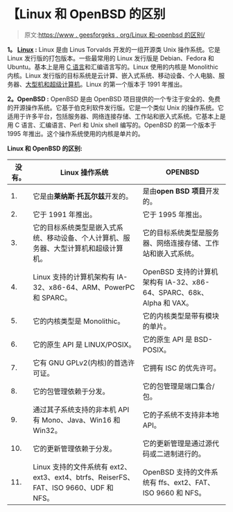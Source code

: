 # 【Linux 和 OpenBSD 的区别

> 原文:[https://www . geesforgeks . org/Linux 和-openbsd 的区别/](https://www.geeksforgeeks.org/difference-between-linux-and-openbsd/)

**1。 [Linux](https://www.geeksforgeeks.org/introduction-to-linux-operating-system/) :**
Linux 是由 Linus Torvalds 开发的一组开源类 Unix 操作系统。它是 Linux 发行版的打包版本。一些最常用的 Linux 发行版是 Debian、Fedora 和 Ubuntu。基本上是用 [C 语言](https://www.geeksforgeeks.org/c-language-set-1-introduction/)和汇编语言写的。Linux 使用的内核是 Monolithic 内核。Linux 发行版的目标系统是云计算、嵌入式系统、移动设备、个人电脑、服务器、[大型机和超级计算机](https://www.geeksforgeeks.org/difference-between-supercomputer-and-mainframe-computer/)。Linux 的第一个版本于 1991 年推出。

**2。OpenBSD :**
OpenBSD 是由 OpenBSD 项目提供的一个专注于安全的、免费的开源操作系统。它基于伯克利软件发行版。它是一个类似 Unix 的操作系统。它适用于许多平台，包括服务器、网络连接存储、工作站和嵌入式系统。它基本上是用 C 语言、汇编语言、Perl 和 Unix shell 编写的。OpenBSD 的第一个版本于 1995 年推出。这个操作系统使用的内核是单片的。

**Linux 和 OpenBSD 的区别:**

<center>

| 没有。 | Linux 操作系统 | OPENBSD |
| --- | --- | --- |
| 1. | 它是由**莱纳斯·托瓦尔兹**开发的。 | 是由**open BSD 项目**开发的。 |
| 2. | 它于 1991 年推出。 | 它于 1995 年推出。 |
| 3. | 它的目标系统类型是嵌入式系统、移动设备、个人计算机、服务器、大型计算机和超级计算机。 | 它的目标系统类型是服务器、网络连接存储、工作站和嵌入式系统。 |
| 4. | Linux 支持的计算机架构有 IA-32、x86-64、ARM、PowerPC 和 SPARC。 | OpenBSD 支持的计算机架构有 IA-32、x86-64、SPARC、68k、Alpha 和 VAX。 |
| 5. | 它的内核类型是 Monolithic。 | 它的内核类型是带有模块的单片。 |
| 6. | 它的原生 API 是 LINUX/POSIX。 | 它的原生 API 是 BSD-POSIX。 |
| 7. | 它有 GNU GPLv2(内核)的首选许可证。 | 它拥有 ISC 的优先许可。 |
| 8. | 它的包管理依赖于分发。 | 它的包管理是端口集合/包。 |
| 9. | 通过其子系统支持的非本机 API 有 Mono、Java、Win16 和 Win32。 | 它的子系统不支持非本地 API。 |
| 10. | 它的更新管理依赖于分发。 | 它的更新管理是通过源代码或二进制进行的。 |
| 11. | Linux 支持的文件系统有 ext2、ext3、ext4、btrfs、ReiserFS、FAT、ISO 9660、UDF 和 NFS。 | OpenBSD 支持的文件系统有 ffs、ext2、FAT、ISO 9660 和 NFS。 |

</center>